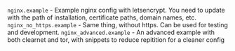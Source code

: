 `nginx.example` - Example nginx config with letsencrypt. You need to update with the path of installation, certificate paths, domain names, etc.
`nginx_no_https.example` - Same thing, without https. Can be used for testing and development.
`nginx_advanced.example` - An advanced example with both clearnet and tor, with snippets to reduce repitition for a cleaner config

